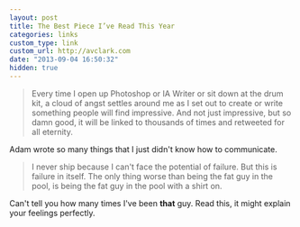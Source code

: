 ```yaml
---
layout: post
title: The Best Piece I’ve Read This Year
categories: links
custom_type: link
custom_url: http://avclark.com
date: "2013-09-04 16:50:32"
hidden: true
---
```

>Every time I open up Photoshop or IA Writer or sit down at the drum kit, a cloud of angst settles around me as I set out to create or write something people will find impressive. And not just impressive, but so damn good, it will be linked to thousands of times and retweeted for all eternity.

Adam wrote so many things that I just didn't know how to communicate.

>I never ship because I can't face the potential of failure. But this is failure in itself. The only thing worse than being the fat guy in the pool, is being the fat guy in the pool with a shirt on.

Can't tell you how many times I've been **that** guy. Read this, it might explain your feelings perfectly.

